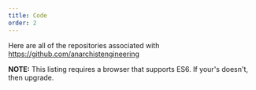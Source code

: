 ```yaml
---
title: Code
order: 2
---
```

Here are all of the repositories associated with https://github.com/anarchistengineering

**NOTE:** This listing requires a browser that supports ES6.  If your's doesn't, then upgrade.

<dl id="repos"></dl>

<script type="text/javascript">
  const alphaSort = (on)=>(a, b)=>{
    const aLower = a[on].toLowerCase();
    const bLower = b[on].toLowerCase();
    if(aLower < bLower){
      return -1;
    }
    if(aLower > bLower){
      return 1;
    }
    return 0;
  };
  Loader.get('https://api.github.com/users/anarchistengineering/repos', (err, repos)=>{
      const outputTo = document.querySelector('#repos');
      repos.sort(alphaSort('name')).forEach((repo)=>{
          const dt = document.createElement('dt');
          dt.innerHTML = `<a href="${repo.html_url}"><strong>${repo.name}</strong> - ${repo.html_url}</a>`;
          outputTo.appendChild(dt);
          if(repo.description){
            const dd = document.createElement('dd');
            dd.innerHTML = repo.description;
            outputTo.appendChild(dd);
          }
        });
    });
</script>
